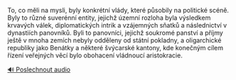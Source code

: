 
To, co měli na mysli, byly konkrétní vlády, které působily na politické scéně. Byly to různé suverénní entity, jejichž územní rozloha byla výsledkem krvavých válek, diplomatických intrik a vzájemných sňatků a následnictví v dynastiích panovníků. Byli to panovníci, jejichž soukromé panství a příjmy ještě v mnoha zemích nebyly odděleny od státní pokladny, a oligarchické republiky jako Benátky a některé švýcarské kantony, kde konečným cílem řízení veřejných věcí bylo obohacení vládnoucí aristokracie.

[🔊 Poslechnout audio](/data/7-paragraphs/audio/chapter_139/para_008-To-co-mli-na-mysli-byly-konkrtn-vldy-kter.mp3)
